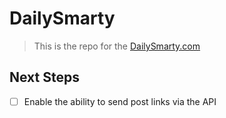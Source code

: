 # DailySmarty

> This is the repo for the [DailySmarty.com](http://www.dailysmarty.com)

## Next Steps

- [ ] Enable the ability to send post links via the API
